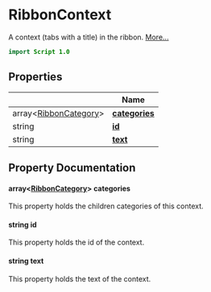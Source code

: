 # RibbonContext

A context (tabs with a title) in the ribbon. [More...](#detailed-description)

```qml
import Script 1.0
```

## Properties

| | Name |
|-|-|
|array<[RibbonCategory](../script/ribboncategory.md)>|**[categories](#categories)**|
|string|**[id](#id)**|
|string|**[text](#text)**|

## Property Documentation

#### <a name="categories"></a>array<[RibbonCategory](../script/ribboncategory.md)> **categories**

This property holds the children categories of this context.

#### <a name="id"></a>string **id**

This property holds the id of the context.

#### <a name="text"></a>string **text**

This property holds the text of the context.

